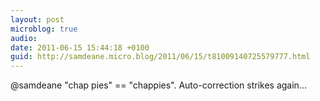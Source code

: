 ```yaml
---
layout: post
microblog: true
audio: 
date: 2011-06-15 15:44:18 +0100
guid: http://samdeane.micro.blog/2011/06/15/t81009140725579777.html
---
```

@samdeane "chap pies" == "chappies". Auto-correction strikes again…
